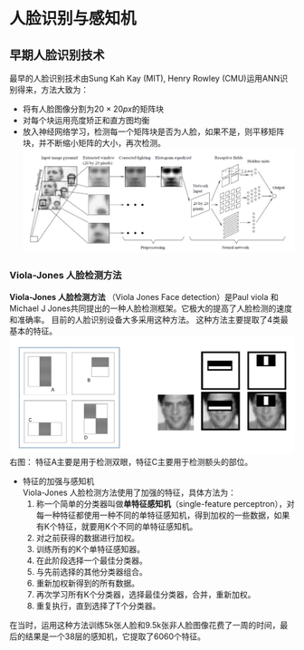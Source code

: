 # 人脸识别与感知机
## 早期人脸识别技术
最早的人脸识别技术由Sung Kah Kay (MIT), Henry Rowley (CMU)运用ANN识别得来，方法大致为：
- 将有人脸图像分割为$20 × 20 px$的矩阵块
- 对每个块运用亮度矫正和直方图均衡
- 放入神经网络学习，检测每一个矩阵块是否为人脸，如果不是，则平移矩阵块，并不断缩小矩阵的大小，再次检测。   
![](https://raw.githubusercontent.com/l61012345/Pic/master/img/20210223201717.png)   

### Viola-Jones 人脸检测方法
**Viola-Jones 人脸检测方法** （Viola Jones Face detection）是Paul viola 和 Michael J Jones共同提出的一种人脸检测框架。它极大的提高了人脸检测的速度和准确率。 目前的人脸识别设备大多采用这种方法。
这种方法主要提取了4类最基本的特征。   
![](https://raw.githubusercontent.com/l61012345/Pic/master/img/20210223202823.png)  
右图： 特征A主要是用于检测双眼，特征C主要用于检测额头的部位。   

- 特征的加强与感知机   
Viola-Jones 人脸检测方法使用了加强的特征，具体方法为：   
  1. 称一个简单的分类器叫做**单特征感知机**（single-feature perceptron），对每一种特征都使用一种不同的单特征感知机，得到加权的一些数据，如果有K个特征，就要用K个不同的单特征感知机。  
  2. 对之前获得的数据进行加权。  
  3. 训练所有的K个单特征感知器。  
  4. 在此阶段选择一个最佳分类器。  
  5. 与先前选择的其他分类器组合。  
  6. 重新加权新得到的所有数据。
  7. 再次学习所有K个分类器，选择最佳分类器，合并，重新加权。
  8. 重复执行，直到选择了T个分类器。   

在当时，运用这种方法训练5k张人脸和9.5k张非人脸图像花费了一周的时间，最后的结果是一个38层的感知机，它提取了6060个特征。    
